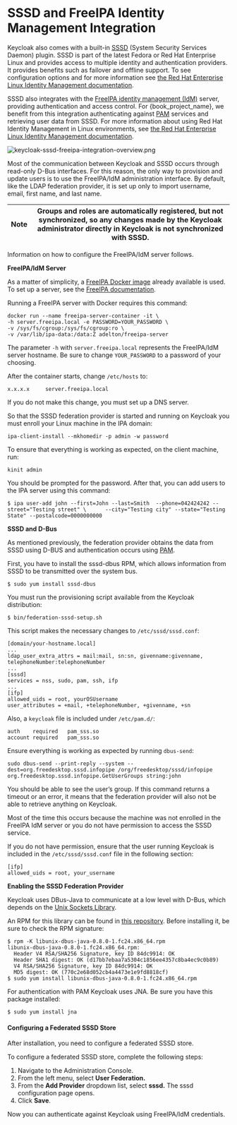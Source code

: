 # SSSD and FreeIPA Identity Management Integration

Keycloak also comes with a built-in [SSSD](https://fedorahosted.org/sssd/wiki) (System Security Services Daemon) plugin. SSSD is part of the latest Fedora or Red Hat Enterprise Linux and provides access to multiple identity and authentication providers. It provides benefits such as failover and offline support. To see configuration options and for more information see [the Red Hat Enterprise Linux Identity Management documentation](https://access.redhat.com/documentation/en-US/Red\_Hat\_Enterprise\_Linux/7/html/System-Level\_Authentication\_Guide/SSSD.html).

SSSD also integrates with the [FreeIPA identity management (IdM)](http://www.freeipa.org/page/Main\_Page) server, providing authentication and access control. For {book\_project\_name}, we benefit from this integration authenticating against [PAM](http://tldp.org/HOWTO/User-Authentication-HOWTO/x115.html) services and retrieving user data from SSSD. For more information about using Red Hat Identity Management in Linux environments, see [the Red Hat Enterprise Linux Identity Management documentation](https://access.redhat.com/documentation/en-US/Red\_Hat\_Enterprise\_Linux/7/html/Linux\_Domain\_Identity\_Authentication\_and\_Policy\_Guide/index.html).

![keycloak-sssd-freeipa-integration-overview.png](https://wjw465150.gitbooks.io/keycloak-documentation/content/server\_admin/keycloak-images/keycloak-sssd-freeipa-integration-overview.png)

Most of the communication between Keycloak and SSSD occurs through read-only D-Bus interfaces. For this reason, the only way to provision and update users is to use the FreeIPA/IdM administration interface. By default, like the LDAP federation provider, it is set up only to import username, email, first name, and last name.

| Note | Groups and roles are automatically registered, but not synchronized, so any changes made by the Keycloak administrator directly in Keycloak is not synchronized with SSSD. |
| ---- | -------------------------------------------------------------------------------------------------------------------------------------------------------------------------- |

Information on how to configure the FreeIPA/IdM server follows.

**FreeIPA/IdM Server**

As a matter of simplicity, a [FreeIPA Docker image](https://www.freeipa.org/page/Docker) already available is used. To set up a server, see the [FreeIPA documentation](https://www.freeipa.org/page/Quick\_Start\_Guide).

Running a FreeIPA server with Docker requires this command:

```
docker run --name freeipa-server-container -it \
-h server.freeipa.local -e PASSWORD=YOUR_PASSWORD \
-v /sys/fs/cgroup:/sys/fs/cgroup:ro \
-v /var/lib/ipa-data:/data:Z adelton/freeipa-server
```

The parameter `-h` with `server.freeipa.local` represents the FreeIPA/IdM server hostname. Be sure to change `YOUR_PASSWORD` to a password of your choosing.

After the container starts, change `/etc/hosts` to:

```
x.x.x.x     server.freeipa.local
```

If you do not make this change, you must set up a DNS server.

So that the SSSD federation provider is started and running on Keycloak you must enroll your Linux machine in the IPA domain:

```
ipa-client-install --mkhomedir -p admin -w password
```

To ensure that everything is working as expected, on the client machine, run:

```
kinit admin
```

You should be prompted for the password. After that, you can add users to the IPA server using this command:

```
$ ipa user-add john --first=John --last=Smith  --phone=042424242 --street="Testing street" \      --city="Testing city" --state="Testing State" --postalcode=0000000000
```

**SSSD and D-Bus**

As mentioned previously, the federation provider obtains the data from SSSD using D-BUS and authentication occurs using [PAM](http://tldp.org/HOWTO/User-Authentication-HOWTO/x115.html).

First, you have to install the sssd-dbus RPM, which allows information from SSSD to be transmitted over the system bus.

```
$ sudo yum install sssd-dbus
```

You must run the provisioning script available from the Keycloak distribution:

```
$ bin/federation-sssd-setup.sh
```

This script makes the necessary changes to `/etc/sssd/sssd.conf`:

```
[domain/your-hostname.local]
...
ldap_user_extra_attrs = mail:mail, sn:sn, givenname:givenname, telephoneNumber:telephoneNumber
...
[sssd]
services = nss, sudo, pam, ssh, ifp
...
[ifp]
allowed_uids = root, yourOSUsername
user_attributes = +mail, +telephoneNumber, +givenname, +sn
```

Also, a `keycloak` file is included under `/etc/pam.d/`:

```
auth    required   pam_sss.so
account required   pam_sss.so
```

Ensure everything is working as expected by running `dbus-send`:

```
sudo dbus-send --print-reply --system --dest=org.freedesktop.sssd.infopipe /org/freedesktop/sssd/infopipe org.freedesktop.sssd.infopipe.GetUserGroups string:john
```

You should be able to see the user’s group. If this command returns a timeout or an error, it means that the federation provider will also not be able to retrieve anything on Keycloak.

Most of the time this occurs because the machine was not enrolled in the FreeIPA IdM server or you do not have permission to access the SSSD service.

If you do not have permission, ensure that the user running Keycloak is included in the `/etc/sssd/sssd.conf` file in the following section:

```
[ifp]
allowed_uids = root, your_username
```

**Enabling the SSSD Federation Provider**

Keycloak uses DBus-Java to communicate at a low level with D-Bus, which depends on the [Unix Sockets Library](http://www.matthew.ath.cx/projects/java/).

An RPM for this library can be found in [this repository](https://github.com/keycloak/libunix-dbus-java/releases). Before installing it, be sure to check the RPM signature:

```
$ rpm -K libunix-dbus-java-0.8.0-1.fc24.x86_64.rpm
libunix-dbus-java-0.8.0-1.fc24.x86_64.rpm:
  Header V4 RSA/SHA256 Signature, key ID 84dc9914: OK
  Header SHA1 digest: OK (d17bb7ebaa7a5304c1856ee4357c8ba4ec9c0b89)
  V4 RSA/SHA256 Signature, key ID 84dc9914: OK
  MD5 digest: OK (770c2e68d052cb4a4473e1e9fd8818cf)
$ sudo yum install libunix-dbus-java-0.8.0-1.fc24.x86_64.rpm
```

For authentication with PAM Keycloak uses JNA. Be sure you have this package installed:

```
$ sudo yum install jna
```

#### Configuring a Federated SSSD Store <a href="#configuring_a_federated_sssd_store" id="configuring_a_federated_sssd_store"></a>

After installation, you need to configure a federated SSSD store.

To configure a federated SSSD store, complete the following steps:

1. Navigate to the Administration Console.
2. From the left menu, select **User Federation.**
3. From the **Add Provider** dropdown list, select **sssd.** The sssd configuration page opens.
4. Click **Save**.

Now you can authenticate against Keycloak using FreeIPA/IdM credentials.
